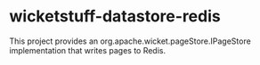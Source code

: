 wicketstuff-datastore-redis
===========================

This project provides an org.apache.wicket.pageStore.IPageStore implementation that writes pages to Redis.
